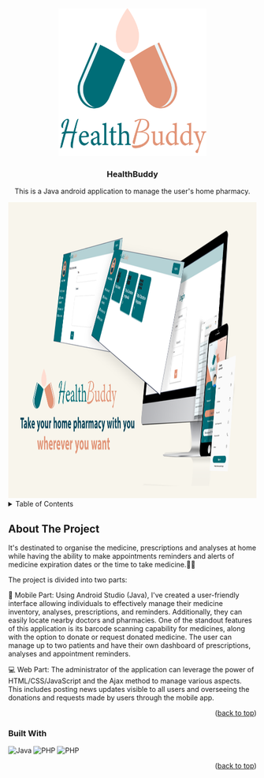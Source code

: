 
<a name="readme-top"></a>


<!-- LOGO -->
<br />
<div align="center">
  <a >
    <img src="Images/HealthBuddy.png" alt="Logo" width="300" height="300">
  </a>

<h3 align="center">HealthBuddy</h3>

  <p align="center">
    This is  a Java android application to manage the user's home pharmacy.
  </p>
    <img src="Images/banner.png" alt="Logo" width="1200" height="600">
</div>



<!-- TABLE OF CONTENTS -->
<details>
  <summary>Table of Contents</summary>
  <ol>
    <li>
      <a href="#about-the-project">About The Project</a>
      <ul>
        <li><a href="#built-with">Built With</a></li>
      </ul>
    </li>
    <li>
      <a href="#getting-started">Getting Started</a>
      <ul>
        <li><a href="#prerequisites">Prerequisites</a></li>
        <li><a href="#installation">Installation</a></li>
      </ul>
    </li>
    <li><a href="#contact">Contact</a></li>
  </ol>
</details>



<!-- ABOUT THE PROJECT -->
## About The Project

<p>It's destinated to organise the medicine, prescriptions and analyses at home while having the ability to make appointments reminders and alerts of medicine expiration dates or the time to take medicine.📲💊

The project is divided into two parts:


📱 Mobile Part: Using Android Studio (Java), I've created a user-friendly interface allowing individuals to effectively manage their medicine inventory, analyses, prescriptions, and reminders. Additionally, they can easily locate nearby doctors and pharmacies. One of the standout features of this application is its barcode scanning capability for medicines, along with the option to donate or request donated medicine. The user can  manage up to two patients and have their own dashboard of prescriptions, analyses and appointment reminders.

💻 Web Part: The administrator of the application can leverage the power of HTML/CSS/JavaScript and the Ajax method to manage various aspects. This includes posting news updates visible to all users and overseeing the donations and requests made by users through the mobile app.
</p>

<p align="right">(<a href="#readme-top">back to top</a>)</p>



### Built With

<img src="https://edent.github.io/SuperTinyIcons/images/svg/java.svg" width="125" title="Java" />         <img src="https://edent.github.io/SuperTinyIcons/images/svg/php.svg" width="125" title="PHP" />         <img src="https://edent.github.io/SuperTinyIcons/images/svg/Python.svg" width="125" title="PHP" />

<p align="right">(<a href="#readme-top">back to top</a>)</p>

